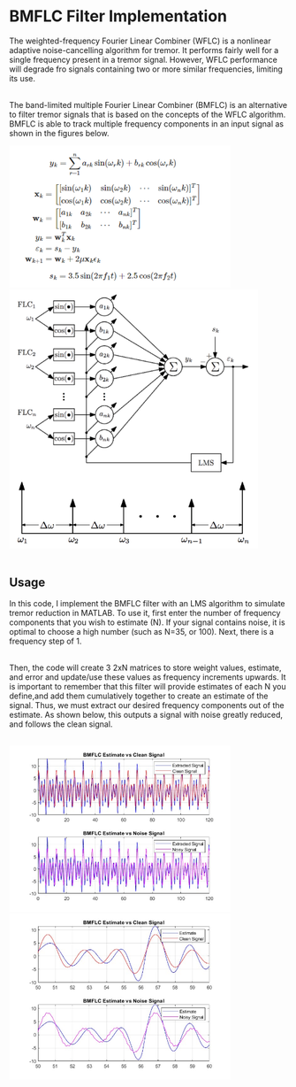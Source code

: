 <h1>BMFLC Filter Implementation</h1>
The weighted-frequency Fourier Linear Combiner (WFLC) is a nonlinear adaptive noise-cancelling algorithm for tremor. It performs fairly well for a single frequency present in a tremor signal. However, WFLC performance will degrade fro signals containing two or more similar frequencies, limiting its use.</br></br>

The band-limited multiple Fourier Linear Combiner (BMFLC) is an alternative to filter tremor signals that is based on the concepts of the WFLC algorithm. BMFLC is able to track multiple frequency components in an input signal as shown in the figures below.

<div>
    <img src='figures/layout.png' width='400px' style="text-align:center" ></img></br>
    <img src='figures/layout2.png' width='450px'></img></br>
</div></br>

<h2>Usage</h2>
In this code, I implement the BMFLC filter with an LMS algorithm to simulate tremor reduction in MATLAB. To use it, first enter the number of frequency components that you wish to estimate (N). If your signal contains noise, it is optimal to choose a high number (such as N=35, or 100). Next, there is a frequency step of 1.
<br/><br/>

Then, the code will create 3 2xN matrices to store weight values, estimate, and error and update/use these values as frequency increments upwards. It is important to remember that this filter will provide estimates of each N you define,and add them cumulatively together to create an estimate of the signal. Thus, we must extract our desired frequency components out of the estimate. As shown below, this outputs a signal with noise greatly reduced, and follows the clean signal.
<br/><br/>

<div>
    <img width="400px" src="figures/BMFLC.jpg"></img>
    <img width="400px" src="figures/zoom.jpg"></img>
</div>